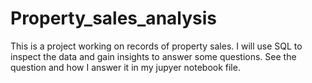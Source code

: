 # Property_sales_analysis
This is a project working on records of property sales. I will use SQL to inspect the data and gain insights to answer some questions. See the question and how I answer it in my jupyer notebook file.
